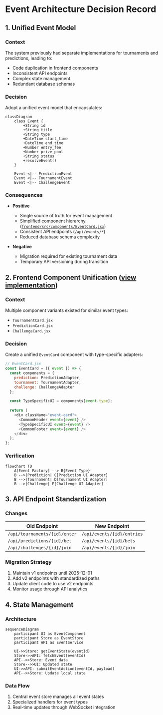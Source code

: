 # Event Architecture Decision Record

## 1. Unified Event Model

### Context
The system previously had separate implementations for tournaments and predictions, leading to:
- Code duplication in frontend components
- Inconsistent API endpoints
- Complex state management
- Redundant database schemas

### Decision
Adopt a unified event model that encapsulates:
```mermaid
classDiagram
    class Event {
        +String id
        +String title
        +String type
        +DateTime start_time
        +DateTime end_time
        +Number entry_fee
        +Number prize_pool
        +String status
        +resolveEvent()
    }
    
    Event <|-- PredictionEvent
    Event <|-- TournamentEvent
    Event <|-- ChallengeEvent
```

### Consequences
- **Positive**
  - Single source of truth for event management
  - Simplified component hierarchy ([`frontend/src/components/EventCard.jsx`](../frontend/src/components/EventCard.jsx:12))
  - Consistent API endpoints (`/api/events/*`)
  - Reduced database schema complexity

- **Negative**
  - Migration required for existing tournament data
  - Temporary API versioning during transition

## 2. Frontend Component Unification ([view implementation](../frontend/src/components/EventCard.jsx))

### Context
Multiple component variants existed for similar event types:
- `TournamentCard.jsx`
- `PredictionCard.jsx` 
- `ChallengeCard.jsx`

### Decision
Create a unified `EventCard` component with type-specific adapters:
```javascript
// EventCard.jsx
const EventCard = ({ event }) => {
  const components = {
    prediction: PredictionAdapter,
    tournament: TournamentAdapter,
    challenge: ChallengeAdapter
  };
  
  const TypeSpecificUI = components[event.type];
  
  return (
    <div className="event-card">
      <CommonHeader event={event} />
      <TypeSpecificUI event={event} />
      <CommonFooter event={event} />
    </div>
  );
};
```

### Verification
```mermaid
flowchart TD
    A[Event Factory] --> B{Event Type}
    B -->|Prediction| C[Prediction UI Adapter]
    B -->|Tournament| D[Tournament UI Adapter]
    B -->|Challenge| E[Challenge UI Adapter]
```

## 3. API Endpoint Standardization

### Changes
| Old Endpoint                   | New Endpoint               |
|--------------------------------|----------------------------|
| `/api/tournaments/{id}/enter`  | `/api/events/{id}/entries` |
| `/api/predictions/{id}/bet`    | `/api/events/{id}/bets`    |
| `/api/challenges/{id}/join`    | `/api/events/{id}/join`    |

### Migration Strategy
1. Maintain v1 endpoints until 2025-12-01
2. Add v2 endpoints with standardized paths
3. Update client code to use v2 endpoints
4. Monitor usage through API analytics

## 4. State Management

### Architecture
```mermaid
sequenceDiagram
    participant UI as EventComponent
    participant Store as EventStore
    participant API as EventService
    
    UI->>Store: getEventState(eventId)
    Store->>API: fetchEvent(eventId)
    API-->>Store: Event data
    Store-->>UI: Updated state
    UI->>API: submitEventAction(eventId, payload)
    API-->>Store: Update local state
```

### Data Flow
1. Central event store manages all event states
2. Specialized handlers for event types
3. Real-time updates through WebSocket integration